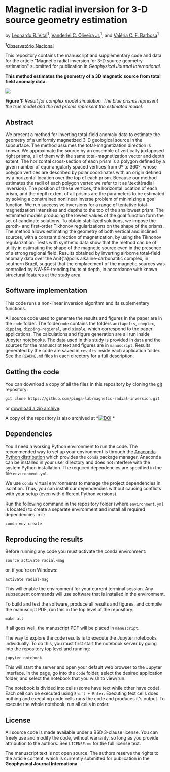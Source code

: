 # Magnetic radial inversion for 3-D source geometry estimation

by
[Leonardo B. Vital](https://www.pinga-lab.org/people/vital.html)<sup>1</sup>,
[Vanderlei C. Oliveira Jr.](http://www.pinga-lab.org/people/oliveira-jr.html)<sup>1</sup>, and
[Valéria C. F. Barbosa](https://www.pinga-lab.org/people/barbosa.html)<sup>1</sup>

<sup>1</sup>[Observatório Nacional](http://www.on.br/index.php/pt-br/)

This repository contains the manuscript and supplementary code and data for the article "Magnetic radial inversion for 3-D source geometry estimation" submitted for publication in *Geophysical Journal International*.

**This method estimates the geometry of a 3D magnetic source from total field anomaly data.**


![](complex.gif)

**Figure 1:** *Result for complex model simulation. The blue prisms represent the true model and the red prisms represent the estimated model.*


## Abstract

We present a method for inverting total-field anomaly data to estimate the geometry of 
a uniformly magnetized 3-D geological source in the subsurface. The method assumes 
the total-magnetization direction is known. 
We approximate the source by an ensemble of vertically juxtaposed right prisms, all of them with the same total-magnetization vector and depth extent. 
The horizontal cross-section of each prism is a polygon defined by a given number of
equi-angularly spaced vertices from 0º to 360º,  whose polygon vertices 
are described by polar coordinates with an origin defined by a horizontal location 
over the top of each prism. 
Because our method estimates the radii of each polygon vertex  we refer to it as 
\textit{radial inversion}.
The position of these vertices, the horizontal location of each prism, and the depth extent of all prisms are the parameters to be estimated by solving a constrained nonlinear inverse problem of minimizing a goal function. 
We run successive inversions for a range of tentative total-magnetization intensities 
and depths to the top of the shallowest prism. The estimated models producing 
the lowest values of the goal function form the set of candidate solutions.
To obtain stabilized solutions, we impose the zeroth- and first-order Tikhonov 
regularizations on the shape of the prisms. The method allows estimating the geometry 
of both vertical and inclined sources, with a constant direction of magnetization, 
by using the Tikhonov regularization. 
Tests with synthetic data show that the method can be of utility in estimating the shape of the magnetic source even in the presence of a strong regional field.
Results obtained by inverting airborne total-field anomaly data over the 
Anit{\'a}polis alkaline-carbonatitic complex, in southern Brazil, 
suggest that the emplacement of the magnetic sources was controlled by NW-SE-trending 
faults at depth, in accordance with known structural features at the study area.


## Software implementation

This code runs a non-linear inversion algorithm and its suplementary functions.

All source code used to generate the results and figures in the paper are in
the `code` folder.
The folder`code` contains the folders `anitapolis`, `complex`, `dipping`, `dipping-regional`, and `simple`, which correspond to the paper applications.
The calculations and figure generation are all run inside
[Jupyter notebooks](http://jupyter.org/).
The data used in this study is provided in `data` and the sources for the
manuscript text and figures are in `manuscript`.
Results generated by the code are saved in `results` inside each application folder.
See the `README.md` files in each directory for a full description.


## Getting the code

You can download a copy of all the files in this repository by cloning the
[git](https://git-scm.com/) repository:

    git clone https://github.com/pinga-lab/magnetic-radial-inversion.git

or [download a zip archive](https://github.com/pinga-lab/magnetic-radial-inversion/archive/master.zip).

A copy of the repository is also archived at *[![DOI](https://zenodo.org/badge/63806238.svg)](https://zenodo.org/badge/latestdoi/63806238)
*


## Dependencies

You'll need a working Python environment to run the code.
The recommended way to set up your environment is through the
[Anaconda Python distribution](https://www.anaconda.com/download/) which
provides the `conda` package manager.
Anaconda can be installed in your user directory and does not interfere with
the system Python installation.
The required dependencies are specified in the file `environment.yml`.

We use `conda` virtual environments to manage the project dependencies in
isolation.
Thus, you can install our dependencies without causing conflicts with your
setup (even with different Python versions).

Run the following command in the repository folder (where `environment.yml`
is located) to create a separate environment and install all required
dependencies in it:

    conda env create


## Reproducing the results

Before running any code you must activate the conda environment:

    source activate radial-mag

or, if you're on Windows:

    activate radial-mag

This will enable the environment for your current terminal session.
Any subsequent commands will use software that is installed in the environment.

To build and test the software, produce all results and figures, and compile
the manuscript PDF, run this in the top level of the repository:

    make all

If all goes well, the manuscript PDF will be placed in `manuscript`.

The way to explore the code results is to execute the Jupyter notebooks
individually.
To do this, you must first start the notebook server by going into the
repository top level and running:

    jupyter notebook

This will start the server and open your default web browser to the Jupyter
interface. In the page, go into the `code` folder, select the desired application
folder, and select the
notebook that you wish to view/run.

The notebook is divided into cells (some have text while other have code).
Each cell can be executed using `Shift + Enter`.
Executing text cells does nothing and executing code cells runs the code
and produces it's output.
To execute the whole notebook, run all cells in order.

## License

All source code is made available under a BSD 3-clause license. You can freely
use and modify the code, without warranty, so long as you provide attribution
to the authors. See `LICENSE.md` for the full license text.

The manuscript text is not open source. The authors reserve the rights to the
article content, which is currently submitted for publication in the
**Geophysical Journal Internationa**.
